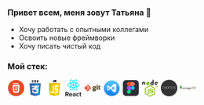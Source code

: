 ### Привет всем, меня зовут Татьяна 👋

- Хочу работать с опытными коллегами
- Освоить новые фреймворки
- Хочу писать чистый код

### Мой стек:

<img src="./images/html_logo.png" alt="html" width="35"/> <img src="./images/css_logo.png" alt="css" width="35"/> <img src="./images/javascript_logo.png" alt="javascript" width="35"/> <img src="./images/react_logo.png" alt="react" width="35"/> <img src="./images/git_logo.png" alt="git" width="35"/> <img src="./images/vscode_logo.png" alt="vscode" width="35"/> <img src="./images/figma_logo.png" alt="figma" width="35"/> <img src="./images/node_logo.png" alt="node.js" width="35"/> <img src="./images/express_logo.png" alt="express.js" width="35"/> <img src="./images/mongodb_logo.png" alt="mongodb" width="35"/>

